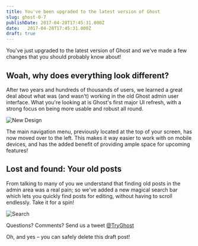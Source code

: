 ```yaml
---
title: You've been upgraded to the latest version of Ghost
slug: ghost-0-7
publishDate: 2017-04-28T17:45:31.000Z
date:   2017-04-28T17:45:31.000Z
draft: true
---
```


You've just upgraded to the latest version of Ghost and we've made a few changes that you should probably know about!

## Woah, why does everything look different?

After two years and hundreds of thousands of users, we learned a great deal about what was (and wasn't) working in the old Ghost admin user interface. What you're looking at is Ghost's first major UI refresh, with a strong focus on being more usable and robust all round.

![New Design](https://ghost.org/images/zelda.png)

The main navigation menu, previously located at the top of your screen, has now moved over to the left. This makes it way easier to work with on mobile devices, and has the added benefit of providing ample space for upcoming features!

## Lost and found: Your old posts

From talking to many of you we understand that finding old posts in the admin area was a real pain; so we've added a new magical search bar which lets you quickly find posts for editing, without having to scroll endlessly. Take it for a spin!

![Search](https://ghost.org/images/search.gif)

Questions? Comments? Send us a tweet [@TryGhost](https://twitter.com/tryghost)

Oh, and yes – you can safely delete this draft post!
